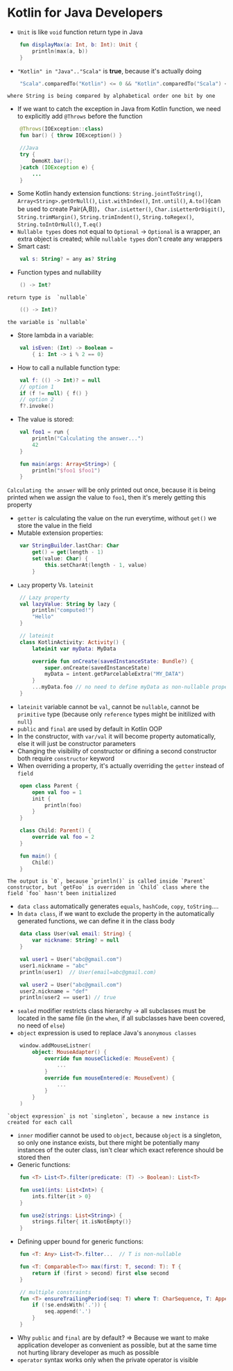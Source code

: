 # Kotlin for Java Developers

* `Unit` is like `void` function return type in Java
```Kotlin
	fun displayMax(a: Int, b: Int): Unit {
		println(max(a, b))
	}
```
* `"Kotlin" in "Java".."Scala"` is **true**, because it's actually doing
```Kotlin
	"Scala".comparedTo("Kotlin") <= 0 && "Kotlin".comparedTo("Scala") <=0
```
	where String is being compared by alphabetical order one bit by one

* If we want to catch the exception in Java from Kotlin function, we need to explicitly add `@Throws` before the function
```Kotlin
	@Throws(IOException::class)
	fun bar() { throw IOException() }
``` 
```Java
	//Java
	try {
		DemoKt.bar();
	}catch (IOException e) {
		...
	}
```
* Some Kotlin handy extension functions: `String.jointToString()`, `Array<String>.getOrNull()`, `List.withIndex()`, `Int.until()`, `A.to()`(can be used to create Pair(A,B))， `Char.isLetter()`, `Char.isLetterOrDigit()`, `String.trimMargin()`, `String.trimIndent()`, `String.toRegex()`, `String.toIntOrNull()`, `T.eq()`
* `Nullable types` does not equal to `Optional` -> `Optional` is a wrapper, an extra object is created; while `nullable types` don't create any wrappers 
* Smart cast: 
```Kotlin
	val s: String? = any as? String
```
* Function types and nullability
```Kotlin
	() -> Int?
```
	return type is 	`nullable`
```Kotlin
	(() -> Int)?
```	
	the variable is `nullable`
* Store lambda in a variable:
```Kotlin
	val isEven: (Int) -> Boolean = 
		{ i: Int -> i % 2 == 0}
```
* How to call a nullable function type:
```Kotlin
	val f: (() -> Int)? = null
	// option 1
	if (f != null) { f() }
	// option 2
	f?.invoke()
```
* The value is stored:
```Kotlin
	val foo1 = run {
		println("Calculating the answer...")
		42
	}

	fun main(args: Array<String>) {
		println("$foo1 $foo1")
	}
```
`Calculating the answer` will be only printed out once, because it is being printed when we assign the value to `foo1`, then it's merely getting this property
* `getter` is calculating the value on the run everytime, without `get()` we store the value in the field
* Mutable extension properties:
```Kotlin
	var StringBuilder.lastChar: Char
		get() = get(length - 1)
		set(value: Char) {
			this.setCharAt(length - 1, value)
		}
```
* `Lazy` property Vs. `lateinit`
```Kotlin
	// Lazy property
	val lazyValue: String by lazy {
		println("computed!")
		"Hello"
	}
```
```Kotlin
	// lateinit
	class KotlinActivity: Activity() {
		lateinit var myData: MyData

		override fun onCreate(savedInstanceState: Bundle?) {
			super.onCreate(savedInstanceState)
			myData = intent.getParcelableExtra("MY_DATA")
		}
		...myData.foo // no need to define myData as non-nullable property
	}
```
* `lateinit` variable cannot be `val`, cannot be `nullable`, cannot be `primitive` type (because only `reference` types might be initilized with `null`)
* `public` and `final` are used by default in Kotlin OOP
* In the constructor, with `var/val` it will become property automatically, else it will just be constructor parameters
* Changing the visibility of constructor or difining a second constructor both require `constructor` keyword
* When overriding a property, it's actually overriding the `getter` instead of `field`
```Kotlin
	open class Parent {
		open val foo = 1
		init {
			println(foo)
		}
	}

	class Child: Parent() {
		override val foo = 2
	}

	fun main() {
		Child()
	}
```
	The output is `0`, because `println()` is called inside `Parent` constructor, but `getFoo` is overriden in `Child` class where the field `foo` hasn't been initialized
* `data class` automatically generates `equals`, `hashCode`, `copy`, `toString`....
* In `data class`, if we want to exclude the property in the automatically generated functions, we can define it in the class body
```Kotlin
	data class User(val email: String) {
		var nickname: String? = null
	}

	val user1 = User("abc@gmail.com")
	user1.nickname = "abc"
	println(user1)  // User(email=abc@gmail.com)

	val user2 = User("abc@gmail.com")
	user2.nickname = "def"
	println(user2 == user1) // true
```
* `sealed` modifier restricts class hierarchy -> all subclasses must be located in the same file (in the `when`, if all subclasses have been covered, no need of `else`)
* `object` expression is used to replace Java's `anonymous classes`
```Kotlin
	window.addMouseListner(
		object: MouseAdapter() {
			override fun mouseClicked(e: MouseEvent) {
				...
			}
			override fun mouseEntered(e: MouseEvent) {
				...
			}
		}
	)
```
	`object expression` is not `singleton`, because a new instance is created for each call
* `inner` modifier cannot be used to `object`, because `object` is a singleton, so only one instance exists, but there might be potentially many instances of the outer class, isn't clear which exact reference should be stored then
* Generic functions:
```Kotlin
	fun <T> List<T>.filter(predicate: (T) -> Boolean): List<T>

	fun use1(ints: List<Int>) {
		ints.filter{it > 0}
	}

	fun use2(strings: List<String>) {
		strings.filter{ it.isNotEmpty()}
	}
```
* Defining upper bound for generic functions:
```Kotlin
	fun <T: Any> List<T>.filter...  // T is non-nullable
```
```Kotlin
	fun <T: Comparable<T>> max(first: T, second: T): T {
		return if (first > second) first else second
	}
```
```Kotlin
	// multiple constraints
	fun <T> ensureTrailingPeriod(seq: T) where T: CharSequence, T: Appendable {
		if (!se.endsWith('.')) {
			seq.append('.')
		}
	}
```
* Why `public` and `final` are by default?
	=> Because we want to make application developer as convenient as possible, but at the same time not hurting library developer as much as possible
* `operator` syntax works only when the private operator is visible